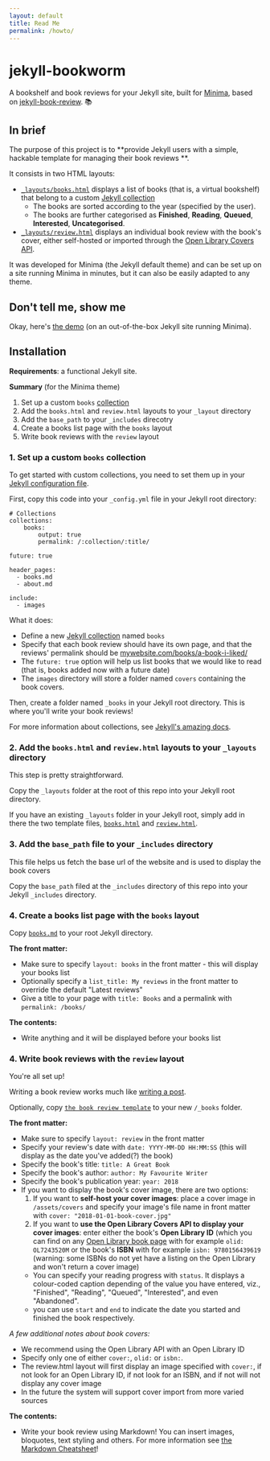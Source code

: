 ```yaml
---
layout: default
title: Read Me
permalink: /howto/
---
```


# jekyll-bookworm

A bookshelf and book reviews for your Jekyll site, built for [Minima](https://github.com/jekyll/minima), based on [jekyll-book-review](https://github.com/robinmetral/jekyll-book-review). 📚

## In brief

The purpose of this project is to **provide Jekyll users with a simple, hackable template for managing their book reviews **.

It consists in two HTML layouts:

 - [`_layouts/books.html`](https://github.com/subhodeeps/jekyll-bookworm/blob/master/_layouts/books.html) displays a list of books (that is, a virtual bookshelf) that belong to a custom [Jekyll collection](https://jekyllrb.com/docs/collections/)
   - The books are sorted according to the year (specified by the user).
   - The books are further categorised as **Finished**, **Reading**, **Queued**, **Interested**, **Uncategorised**.
 - [`_layouts/review.html`](https://github.com/subhodeeps/jekyll-bookworm/blob/master/_layouts/review.html) displays an individual book review with the book's cover, either self-hosted or imported through the [Open Library Covers API](https://openlibrary.org/dev/docs/api/covers).

It was developed for Minima (the Jekyll default theme) and can be set up on a site running Minima in minutes, but it can also be easily adapted to any theme.


## Don't tell me, show me

Okay, here's [the demo](https://subhodeeps.github.io/jekyll-bookworm/) (on an out-of-the-box Jekyll site running Minima).


## Installation

**Requirements**: a functional Jekyll site.

**Summary** (for the Minima theme)

 1. Set up a custom `books` [collection](https://jekyllrb.com/docs/collections/)
 2. Add the `books.html` and `review.html` layouts to your `_layout` directory
 3. Add the `base_path` to your `_includes` direcotry
 4. Create a books list page with the `books` layout
 5. Write book reviews with the `review` layout

### 1. Set up a custom `books` collection

To get started with custom collections, you need to set them up in your [Jekyll configuration file](https://jekyllrb.com/docs/configuration/).

First, copy this code into your `_config.yml` file in your Jekyll root directory:

```
# Collections
collections:
    books:
        output: true
        permalink: /:collection/:title/

future: true

header_pages:
  - books.md
  - about.md

include:
  - images
```

What it does:
 - Define a new [Jekyll collection](https://jekyllrb.com/docs/collections/) named `books`
 - Specify that each book review should have its own page, and that the reviews' permalink should be [mywebsite.com/books/a-book-i-liked/](https://subhodeeps.github.io/jekyll-bookworm/books/kafka-on-the-shore/)
 - The `future: true` option will help us list books that we would like to read (that is, books added now with a future date)
 - The `images` directory will store a folder named `covers` containing the book covers.

Then, create a folder named `_books` in your Jekyll root directory. This is where you'll write your book reviews!

For more information about collections, see [Jekyll's amazing docs](https://jekyllrb.com/docs/collections/).

### 2. Add the `books.html` and `review.html` layouts to your `_layouts` directory

This step is pretty straightforward.

Copy the `_layouts` folder at the root of this repo into your Jekyll root directory.

If you have an existing `_layouts` folder in your Jekyll root, simply add in there the two template files, [`books.html`](https://github.com/subhodeeps/jekyll-bookworm/blob/master/_layouts/books.html) and [`review.html`](https://github.com/subhodeeps/jekyll-bookworm/blob/master/_layouts/review.html).

### 3. Add the `base_path` file to your `_includes` directory

This file helps us fetch the base url of the website and is used to display the book covers

Copy the `base_path` filed at the `_includes` directory of this repo into your Jekyll `_includes` directory.


### 4. Create a books list page with the `books` layout

Copy [`books.md`](https://github.com/subhodeeps/jekyll-bookworm/blob/master/books.md) to your root Jekyll directory.

**The front matter:**
 - Make sure to specify `layout: books` in the front matter - this will display your books list
 - Optionally specify a `list_title: My reviews` in the front matter to override the default "Latest reviews"
 - Give a title to your page with `title: Books` and a permalink with `permalink: /books/`

**The contents:**
 - Write anything and it will be displayed before your books list

### 4. Write book reviews with the `review` layout

You're all set up!

Writing a book review works much like [writing a post](https://jekyllrb.com/docs/posts/).

Optionally, copy [`the book review template`](https://github.com/subhodeeps/jekyll-bookworm/blob/master/_books/2018-01-01-book.title.md) to your new `/_books` folder.

**The front matter:**
 - Make sure to specify `layout: review` in the front matter
 - Specify your review's date with `date: YYYY-MM-DD HH:MM:SS` (this will display as the date you've added(?) the book)
 - Specify the book's title: `title: A Great Book`
 - Specify the book's author: `author: My Favourite Writer`
 - Specify the book's publication year: `year: 2018`
 - If you want to display the book's cover image, there are two options:
   1. If you want to **self-host your cover images**: place a cover image in `/assets/covers` and specify your image's file name in front matter with `cover: "2018-01-01-book-cover.jpg"`
   2. If you want to **use the Open Library Covers API to display your cover images**: enter either the book's **Open Library ID** (which you can find on any [Open Library book page](https://openlibrary.org/books/OL7243520M/Strange_case_of_Dr._Jekyll_and_Mr._Hyde.) with for example `olid: OL7243520M` or the book's **ISBN** with for example `isbn: 9780156439619` (warning: some ISBNs do not yet have a listing on the Open Library and won't return a cover image)
   - You can specify your reading progress with `status`. It displays a colour-coded caption depending of the value you have entered, viz., "Finished", "Reading", "Queued", "Interested", and even "Abandoned".
   - you can use `start` and `end` to indicate the date you started and finished the book respectively.

*A few additional notes about book covers:*
 - We recommend using the Open Library API with an Open Library ID
 - Specify only one of either `cover:`, `olid:` or `isbn:`.
 - The review.html layout will first display an image specified with `cover:`, if not look for an Open Library ID, if not look for an ISBN, and if not will not display any cover image
 - In the future the system will support cover import from more varied sources

**The contents:**
 - Write your book review using Markdown! You can insert images, bloquotes, text styling and others. For more information see [the Markdown Cheatsheet](https://github.com/adam-p/markdown-here/wiki/Markdown-Cheatsheet)!

